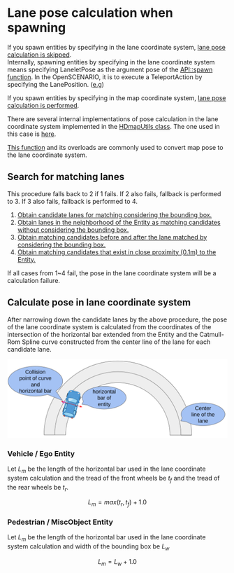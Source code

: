 # Lane pose calculation when spawning

If you spawn entities by specifying in the lane coordinate system, [lane pose calculation is skipped](https://github.com/tier4/scenario_simulator_v2/blob/729e4e6372cdba60e377ae097d032905b80763a9/simulation/traffic_simulator/include/traffic_simulator/entity/entity_manager.hpp#L471-L480).  
Internally, spawning entities by specifying in the lane coordinate system means specifying LaneletPose as the argument pose of the [API::spawn function](https://tier4.github.io/scenario_simulator_v2-api-docs/classtraffic__simulator_1_1API.html).
In the OpenSCENARIO, it is to execute a TeleportAction by specifying the LanePosition. ([e.g](https://github.com/tier4/scenario_simulator_v2/blob/9f03394f80e5de05cf087db3d00c7be73d27e963/test_runner/scenario_test_runner/))

If you spawn entities by specifying in the map coordinate system, [lane pose calculation is performed](https://github.com/tier4/scenario_simulator_v2/blob/729e4e6372cdba60e377ae097d032905b80763a9/simulation/traffic_simulator/include/traffic_simulator/entity/entity_manager.hpp#L481-L484).

There are several internal implementations of pose calculation in the lane coordinate system implemented in the [HDmapUtils class](https://tier4.github.io/scenario_simulator_v2-api-docs/classhdmap__utils_1_1HdMapUtils.html).
The one used in this case is [here](https://github.com/tier4/scenario_simulator_v2/blob/9f03394f80e5de05cf087db3d00c7be73d27e963/simulation/traffic_simulator/src/hdmap_utils/hdmap_utils.cpp#L602-L630).

[This function](https://github.com/tier4/scenario_simulator_v2/blob/729e4e6372cdba60e377ae097d032905b80763a9/simulation/traffic_simulator/src/utils/pose.cpp#L101-L122) and its overloads are commonly used to convert map pose to the lane coordinate system.

## Search for matching lanes

This procedure falls back to 2 if 1 fails.
If 2 also fails, fallback is performed to 3.
If 3 also fails, fallback is performed to 4.

1. [Obtain candidate lanes for matching considering the bounding box.](https://github.com/tier4/scenario_simulator_v2/blob/9f03394f80e5de05cf087db3d00c7be73d27e963/simulation/traffic_simulator/src/hdmap_utils/hdmap_utils.cpp#L607)
1. [Obtain lanes in the neighborhood of the Entity as matching candidates without considering the bounding box.](https://github.com/tier4/scenario_simulator_v2/blob/9f03394f80e5de05cf087db3d00c7be73d27e963/simulation/traffic_simulator/src/hdmap_utils/hdmap_utils.cpp#L608-L610)
1. [Obtain matching candidates before and after the lane matched by considering the bounding box.](https://github.com/tier4/scenario_simulator_v2/blob/9f03394f80e5de05cf087db3d00c7be73d27e963/simulation/traffic_simulator/src/hdmap_utils/hdmap_utils.cpp#L611-L628)
1. [Obtain matching candidates that exist in close proximity (0.1m) to the Entity.](https://github.com/tier4/scenario_simulator_v2/blob/9f03394f80e5de05cf087db3d00c7be73d27e963/simulation/traffic_simulator/src/hdmap_utils/hdmap_utils.cpp#L629C10-L629C23)

If all cases from 1~4 fail, the pose in the lane coordinate system will be a calculation failure.

## Calculate pose in lane coordinate system

After narrowing down the candidate lanes by the above procedure, the pose of the lane coordinate system is calculated from the coordinates of the intersection of the horizontal bar extended from the Entity and the Catmull-Rom Spline curve constructed from the center line of the lane for each candidate lane.

![Lane pose calculation](../../image/lane_pose_calculation.png "Lane pose calculation.")

### Vehicle / Ego Entity

Let $L_m$ be the length of the horizontal bar used in the lane coordinate system calculation and the tread of the front wheels be $t_f$ and the tread of the rear wheels be $t_r$.

$$L_m = max(t_r, t_f) + 1.0$$

### Pedestrian / MiscObject Entity

Let $L_m$ be the length of the horizontal bar used in the lane coordinate system calculation and width of the bounding box be $L_w$

$$L_m = L_w + 1.0$$

